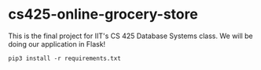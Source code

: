 # cs425-online-grocery-store

This is the final project for IIT's CS 425 Database Systems class. We will be doing our application in Flask!


```
pip3 install -r requirements.txt
```
